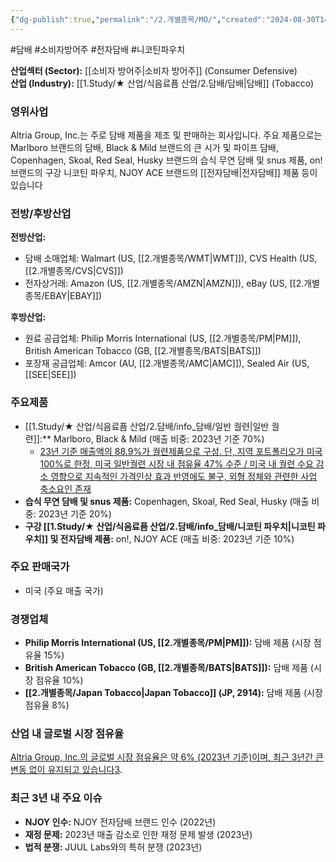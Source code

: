 ```yaml
---
{"dg-publish":true,"permalink":"/2.개별종목/MO/","created":"2024-08-30T14:15:58.524+09:00","updated":"2025-06-03T20:06:00.141+09:00"}
---
```


#담배 #소비자방어주 #전자담배 #니코틴파우치

**산업섹터 (Sector):** [[소비자 방어주\|소비자 방어주]] (Consumer Defensive)  
**산업 (Industry):** [[1.Study/★ 산업/식음료픔 산업/2.담배/담배\|담배]] (Tobacco)

### 영위사업

Altria Group, Inc.는 주로 담배 제품을 제조 및 판매하는 회사입니다. 주요 제품으로는 Marlboro 브랜드의 담배, Black & Mild 브랜드의 큰 시가 및 파이프 담배, Copenhagen, Skoal, Red Seal, Husky 브랜드의 습식 무연 담배 및 snus 제품, on! 브랜드의 구강 니코틴 파우치, NJOY ACE 브랜드의 [[전자담배\|전자담배]] 제품 등이 있습니다

### 전방/후방산업

**전방산업:**

- 담배 소매업체: Walmart (US, [[2.개별종목/WMT\|WMT]]), CVS Health (US, [[2.개별종목/CVS\|CVS]])
- 전자상거래: Amazon (US, [[2.개별종목/AMZN\|AMZN]]), eBay (US, [[2.개별종목/EBAY\|EBAY]])

**후방산업:**

- 원료 공급업체: Philip Morris International (US, [[2.개별종목/PM\|PM]]), British American Tobacco (GB, [[2.개별종목/BATS\|BATS]])
- 포장재 공급업체: Amcor (AU, [[2.개별종목/AMC\|AMC]]), Sealed Air (US, [[SEE\|SEE]])

### 주요제품

- [[1.Study/★ 산업/식음료픔 산업/2.담배/info_담배/일반 궐련\|일반 궐련]]:** Marlboro, Black & Mild (매출 비중: 2023년 기준 70%)
	- [23년 기준 매출액의 88.9%가 궐련제품으로 구성. 단, 지역 포트폴리오가 미국 100%로 한정, 미국 일반궐련 시장 내 점유율 47% 수준 / 미국 내 궐련 수요 감소 영향으로 지속적인 가격인상 효과 반영에도 불구, 외형 정체와 관련한 사업 축소요인 존재](9.3_담배업체에%20관심이%20지속되는%20이유.pdf#page=9&selection=0,1,83,2&color=yellow)
- **습식 무연 담배 및 snus 제품:** Copenhagen, Skoal, Red Seal, Husky (매출 비중: 2023년 기준 20%)
- **구강 [[1.Study/★ 산업/식음료픔 산업/2.담배/info_담배/니코틴 파우치\|니코틴 파우치]] 및 전자담배 제품:** on!, NJOY ACE (매출 비중: 2023년 기준 10%)

### 주요 판매국가

- 미국 (주요 매출 국가)

### 경쟁업체

- **Philip Morris International (US, [[2.개별종목/PM\|PM]]):** 담배 제품 (시장 점유율 15%)
- **British American Tobacco (GB, [[2.개별종목/BATS\|BATS]]):** 담배 제품 (시장 점유율 10%)
- **[[2.개별종목/Japan Tobacco\|Japan Tobacco]] (JP, 2914):** 담배 제품 (시장 점유율 8%)

### 산업 내 글로벌 시장 점유율

[Altria Group, Inc.의 글로벌 시장 점유율은 약 6% (2023년 기준)이며, 최근 3년간 큰 변동 없이 유지되고 있습니다](https://www.morningstar.com/stocks/XNYS/MO/quote)[3](https://www.morningstar.com/stocks/XNYS/MO/quote).

### 최근 3년 내 주요 이슈

- **NJOY 인수:** NJOY 전자담배 브랜드 인수 (2022년)
- **재정 문제:** 2023년 매출 감소로 인한 재정 문제 발생 (2023년)
- **법적 분쟁:** JUUL Labs와의 특허 분쟁 (2023년)